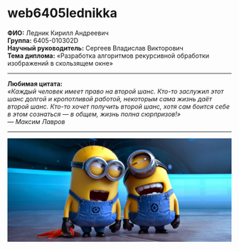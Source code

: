 # web6405lednikka
**ФИО:** Ледник Кирилл Андреевич  
**Группа:** 6405-010302D  
**Научный руководитель:** Сергеев Владислав Викторович  
**Тема диплома:** «Разработка алгоритмов рекурсивной обработки изображений в скользящем окне»

---

**Любимая цитата:**  
*«Каждый человек имеет право на второй шанс. Кто-то заслужил этот шанс долгой и кропотливой работой, некоторым сама жизнь даёт второй шанс. Кто-то хочет получить второй шанс, хотя сам боится себе в этом сознаться — в общем, жизнь полна сюрпризов!»*  
*— Максим Лавров*

---

![Image](image.jpg)
